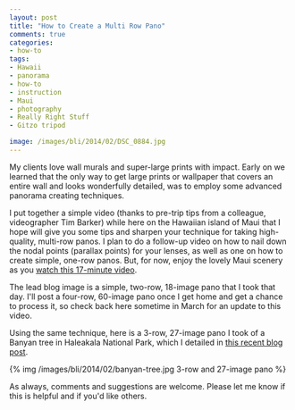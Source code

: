 ```yaml
---
layout: post
title: "How to Create a Multi Row Pano"
comments: true
categories:
- how-to
tags:
- Hawaii
- panorama
- how-to
- instruction
- Maui
- photography
- Really Right Stuff
- Gitzo tripod

image: /images/bli/2014/02/DSC_0884.jpg
---
```


My clients love wall murals and super-large prints with impact. Early on we learned that the only way to get large prints or wallpaper that covers an entire wall and looks wonderfully detailed, was to employ some advanced panorama creating techniques.

<!--more-->

I put together a simple video (thanks to pre-trip tips from a colleague, videographer Tim Barker) while here on the Hawaiian island of Maui that I hope will give you some tips and sharpen your technique for taking high-quality, multi-row panos. I plan to do a follow-up video on how to nail down the nodal points (parallax points) for your lenses, as well as one on how to create simple, one-row panos. But, for now, enjoy the lovely Maui scenery as you [watch this 17-minute video](http://www.youtube.com/watch?v=edgmob9gtQ4&list=UUq6TJZjUFp877PkgeJkETew&feature=share). 

The lead blog image is a simple, two-row, 18-image pano that I took that day. I'll post a four-row, 60-image pano once I get home and get a chance to process it, so check back here sometime in March for an update to this video. 

Using the same technique, here is a 3-row, 27-image pano I took of a Banyan tree in Haleakala National Park, which I detailed in [this recent blog post](http://www.lesterpickerphoto.com/2014/02/21/banyan-tree-pano/).

{% img /images/bli/2014/02/banyan-tree.jpg 3-row and 27-image pano %}

As always, comments and suggestions are welcome. Please let me know if this is helpful and if you'd like others. 